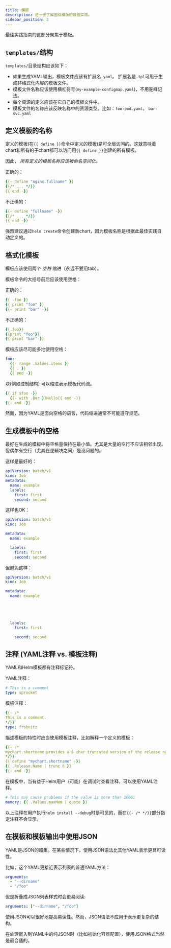 ```yaml
---
title: 模板
description: 进一步了解围绕模板的最佳实践。
sidebar_position: 3
---
```


最佳实践指南的这部分聚焦于模板。

## `templates/`结构

`templates/`目录结构应该如下：

- 如果生成YAML输出，模板文件应该有扩展名`.yaml`。
  扩展名是`.tpl`可用于生成非格式化内容的模板文件。
- 模板文件名称应该使用横杠符号(`my-example-configmap.yaml`)，不用驼峰记法。
- 每个资源的定义应该在它自己的模板文件中。
- 模板文件的名称应该反映名称中的资源类型。比如：`foo-pod.yaml`， `bar-svc.yaml`

## 定义模板的名称

定义的模板(在`{{ define }}`命令中定义的模板)是可全局访问的。这就意味着chart和所有的子chart都可以访问用`{{ define }}`创建的所有模板。

因此， _所有定义的模板名称应该被命名空间化。_

正确的：

```yaml
{{- define "nginx.fullname" }}
{{/* ... */}}
{{ end -}}
```

不正确的：

```yaml
{{- define "fullname" -}}
{{/* ... */}}
{{ end -}}
```

强烈建议通过`helm create`命令创建新chart，因为模板名称是根据此最佳实践自动定义的。

## 格式化模板

模板应该使用两个 _空格_ 缩进（永远不要用tab）。

模板命令的大括号前后应该使用空格：

正确的：

```yaml
{{ .foo }}
{{ print "foo" }}
{{- print "bar" -}}
```

不正确的：

```yaml
{{.foo}}
{{print "foo"}}
{{-print "bar"-}}
```

模板应该尽可能多地使用空格：

```yaml
foo:
  {{- range .Values.items }}
  {{ . }}
  {{ end -}}
```

块(例如控制结构) 可以缩进表示模板代码流。

```yaml
{{ if $foo -}}
  {{- with .Bar }}Hello{{ end -}}
{{- end -}}
```

然而，因为YAML是面向空格的语言，代码缩进通常不可能遵守规范。

## 生成模板中的空格

最好在生成的模板中将空格量保持在最小值。尤其是大量的空行不应该相邻出现。但偶尔有空行（尤其在逻辑块之间）是没问题的。

这样是最好的：

```yaml
apiVersion: batch/v1
kind: Job
metadata:
  name: example
  labels:
    first: first
    second: second
```

这样也OK：

```yaml
apiVersion: batch/v1
kind: Job

metadata:
  name: example

  labels:
    first: first
    second: second

```

但避免这样：

```yaml
apiVersion: batch/v1
kind: Job

metadata:
  name: example





  labels:
    first: first

    second: second

```

## 注释 (YAML注释 vs. 模板注释)

YAML和Helm模板都有注释标记符。

YAML注释：

```yaml
# This is a comment
type: sprocket
```

模板注释：

```yaml
{{- /*
This is a comment.
*/}}
type: frobnitz
```

描述模板的特性时应当使用模板注释，比如解释一个定义的模板：

```yaml
{{- /*
mychart.shortname provides a 6 char truncated version of the release name.
*/}}
{{ define "mychart.shortname" -}}
{{ .Release.Name | trunc 6 }}
{{- end -}}

```

在模板中，当有益于Helm用户（可能）在调试时查看注释，可以使用YAML注释。

```yaml
# This may cause problems if the value is more than 100Gi
memory: {{ .Values.maxMem | quote }}
```

以上注释在用户执行`helm install --debug`时是可见的，而在`{{- /* */}}`部分指定注释不会显示。

## 在模板和模板输出中使用JSON

YAML是JSON的超集。在某些情况下，使用JSON语法比其他YAML表示更具可读性。

比如，这个YAML更接近表示列表的普通YAML方法：

```yaml
arguments:
  - "--dirname"
  - "/foo"
```

但是折叠成JSON列表样式时会更易阅读:

```yaml
arguments: ["--dirname", "/foo"]
```

使用JSON可以很好地提高易读性。然而，JSON语法不应用于表示更复杂的结构。

在处理嵌入到YAML中的纯JSON时（比如初始化容器配置），使用JSON格式当然是最合适的。
